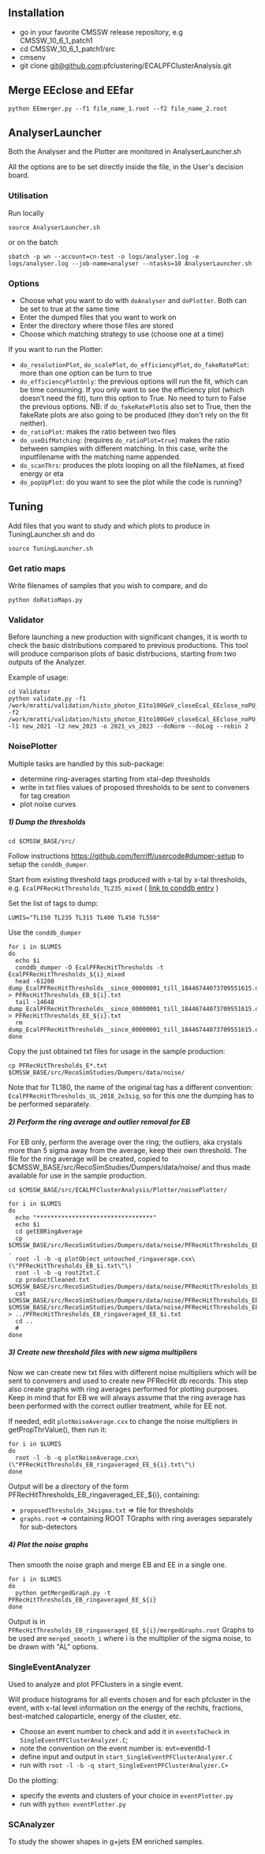 ## Installation 
- go in your favorite CMSSW release repository, e.g CMSSW_10_6_1_patch1
- cd CMSSW_10_6_1_patch1/src
- cmsenv
- git clone git@github.com:pfclustering/ECALPFClusterAnalysis.git


## Merge EEclose and EEfar
```
python EEmerger.py --f1 file_name_1.root --f2 file_name_2.root
```

## AnalyserLauncher

Both the Analyser and the Plotter are monitored in AnalyserLauncher.sh 

All the options are to be set directly inside the file, in the User's decision board.


### Utilisation

Run locally

```
source AnalyserLauncher.sh
```

or on the batch

```
sbatch -p wn --account=cn-test -o logs/analyser.log -e logs/analyser.log --job-name=analyser --ntasks=10 AnalyserLauncher.sh
```

### Options

- Choose what you want to do with `doAnalyser` and `doPlotter`. Both can be set to true at the same time
- Enter the dumped files that you want to work on
- Enter the directory where those files are stored
- Choose which matching strategy to use (choose one at a time)

If you want to run the Plotter:
- `do_resolutionPlot`, `do_scalePlot`, `do_efficiencyPlot`, `do_fakeRatePlot`: more than one option can be turn to true
- `do_efficiencyPlotOnly`: the previous options will run the fit, which can be time consuming. If you only want to see the efficiency plot (which doesn't need the fit), turn this option to True. No need to turn to False the previous options. 
NB: if `do_fakeRatePlot`is also set to True, then the fakeRate plots are also going to be produced (they don't rely on the fit neither).
- `do_ratioPlot`: makes the ratio between two files
- `do_useDifMatching`: (requires `do_ratioPlot=true`) makes the ratio between samples with different matching. In this case, write the inputfilename with the matching name appended.
- `do_scanThrs`: produces the plots looping on all the fileNames, at fixed energy or eta 
- `do_popUpPlot`: do you want to see the plot while the code is running? 


## Tuning
Add files that you want to study and which plots to produce in TuningLauncher.sh and do
```
source TuningLauncher.sh
```

### Get ratio maps
Write filenames of samples that you wish to compare, and do
```
python doRatioMaps.py
```

### Validator

Before launching a new production with significant changes, it is worth to check the basic distributions compared to previous productions.
This tool will produce comparison plots of basic distrbucions, starting from two outputs of the Analyzer.

Example of usage:
```
cd Validator
python validate.py -f1 /work/mratti/validation/histo_photon_E1to100GeV_closeEcal_EEclose_noPU_pfrhRef_seedRef_thrXtalEBXtalEE_y2021_new2021_n1000_simFraction_EE.root -f2 /work/mratti/validation/histo_photon_E1to100GeV_closeEcal_EEclose_noPU_pfrhRef_seedRef_thrXtalEBXtalEE_y2023_new2023_n1000_simFraction_EE.root -l1 new_2021 -l2 new_2023 -o 2021_vs_2023 --doNorm --doLog --rebin 2
```

### NoisePlotter
Multiple tasks are handled by this sub-package:
* determine ring-averages starting from xtal-dep thresholds
* write in txt files values of proposed thresholds to be sent to conveners for tag creation
* plot noise curves

##### 1) Dump the thresholds
```
cd $CMSSW_BASE/src/
```
Follow instructions https://github.com/ferriff/usercode#dumper-setup to setup the ```conddb_dumper```.

Start from existing threshold tags produced with x-tal by x-tal thresholds, e.g. ```EcalPFRecHitThresholds_TL235_mixed``` ( [link to conddb entry](https://cms-conddb.cern.ch/cmsDbBrowser/list/Prod/tags/EcalPFRecHitThresholds_TL235_mixed) )

Set the list of tags to dump:
```
LUMIS="TL150 TL235 TL315 TL400 TL450 TL550"
```

Use the ```conddb_dumper```
```
for i in $LUMIS
do
  echo $i
  conddb_dumper -O EcalPFRecHitThresholds -t EcalPFRecHitThresholds_${i}_mixed
  head -61200 dump_EcalPFRecHitThresholds__since_00000001_till_18446744073709551615.dat > PFRecHitThresholds_EB_${i}.txt
  tail -14648 dump_EcalPFRecHitThresholds__since_00000001_till_18446744073709551615.dat > PFRecHitThresholds_EE_${i}.txt
  rm dump_EcalPFRecHitThresholds__since_00000001_till_18446744073709551615.dat
done
```
Copy the just obtained txt files for usage in the sample production:
```
cp PFRecHitThresholds_E*.txt $CMSSW_BASE/src/RecoSimStudies/Dumpers/data/noise/
```

Note that for TL180, the name of the original tag has a different convention: ```EcalPFRecHitThresholds_UL_2018_2e3sig```, so for this one the dumping has to be performed separately.


##### 2) Perform the ring average and outlier removal for EB
For EB only, perform the average over the ring; the outliers, aka crystals more than 5 sigma away from the average, keep their own threshold.
The file for the ring average will be created, copied to $CMSSW_BASE/src/RecoSimStudies/Dumpers/data/noise/ and thus made available for use in the sample production.

```
cd $CMSSW_BASE/src/ECALPFClusterAnalysis/Plotter/noisePlotter/

for i in $LUMIS
do
  echo "*********************************"
  echo $i
  cd getEBRingAverage
  cp $CMSSW_BASE/src/RecoSimStudies/Dumpers/data/noise/PFRecHitThresholds_EB_$i.txt .
  root -l -b -q plotObject_untouched_ringaverage.cxx\(\"PFRecHitThresholds_EB_$i.txt\"\)
  root -l -b -q root2txt.C
  cp productCleaned.txt $CMSSW_BASE/src/RecoSimStudies/Dumpers/data/noise/PFRecHitThresholds_EB_ringaveraged_$i.txt
  cat $CMSSW_BASE/src/RecoSimStudies/Dumpers/data/noise/PFRecHitThresholds_EB_ringaveraged_$i.txt $CMSSW_BASE/src/RecoSimStudies/Dumpers/data/noise/PFRecHitThresholds_EE_$i.txt > ../PFRecHitThresholds_EB_ringaveraged_EE_$i.txt
  cd ..
  #
done
```

##### 3) Create new threshold files with new sigma multipliers
Now we can create new txt files with different noise multipliers which will be sent to conveners and used to create new PFRecHit db records.
This step also create graphs with ring averages performed for plotting purposes.
Keep in mind that for EB we will always assume that the ring average has been performed with the correct outlier treatment, while for EE not.

If needed, edit ```plotNoiseAverage.cxx``` to change the noise multipliers in getPropThrValue(), then run it:
```
for i in $LUMIS
do
  root -l -b -q plotNoiseAverage.cxx\(\"PFRecHitThresholds_EB_ringaveraged_EE_${i}.txt\"\)
done
```
Output will be a directory of the form PFRecHitThresholds_EB_ringaveraged_EE_${i}, containing:
  * ```proposedThresholds_34sigma.txt``` => file for thresholds
  * ```graphs.root``` => containing ROOT TGraphs with ring averages separately for sub-detectors

##### 4) Plot the noise graphs
Then smooth the noise graph and merge EB and EE in a single one.
```
for i in $LUMIS
do
  python getMergedGraph.py -t PFRecHitThresholds_EB_ringaveraged_EE_${i}
done
```
Output is in ```PFRecHitThresholds_EB_ringaveraged_EE_${i}/mergedGraphs.root```
Graphs to be used are ```merged_smooth_i``` where i is the multiplier of the sigma noise, to be drawn with "AL" options.

### SingleEventAnalyzer
Used to analyze and plot PFClusters in a single event.

Will produce histograms for all events chosen and for each pfcluster in the event, with x-tal level information on the energy of the rechits, fractions, best-matched caloparticle, energy of the cluster, etc.

* Choose an event number to check and add it in ```eventsToCheck``` in ```SingleEventPFClusterAnalyzer.C```; 
* note the convention on the event number is: evt=eventId-1
* define input and output in ```start_SingleEventPFClusterAnalyzer.C```
* run with ```root -l -b -q start_SingleEventPFClusterAnalyzer.C+```

Do the plotting:

* specify the events and clusters of your choice in ```eventPlotter.py```
* run with ```python eventPlotter.py```


### SCAnalyzer
To study the shower shapes in g+jets EM enriched samples.





